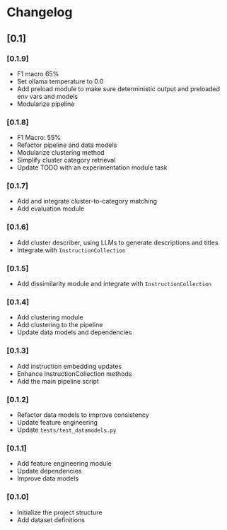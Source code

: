 # Changelog

## [0.1]

### [0.1.9]
- F1 macro 65%
- Set ollama temperature to 0.0
- Add preload module to make sure deterministic output and preloaded env vars and models
- Modularize pipeline

### [0.1.8]
- F1 Macro: 55%
- Refactor pipeline and data models
- Modularize clustering method
- Simplify cluster category retrieval
- Update TODO with an experimentation module task


### [0.1.7]
- Add and integrate cluster-to-category matching
- Add evaluation module

### [0.1.6]
- Add cluster describer, using LLMs to generate descriptions and titles
- Integrate with `InstructionCollection`

### [0.1.5]
- Add dissimilarity module and integrate with `InstructionCollection`

### [0.1.4]
- Add clustering module
- Add clustering to the pipeline
- Update data models and dependencies

### [0.1.3]
- Add instruction embedding updates
- Enhance InstructionCollection methods
- Add the main pipeline script

### [0.1.2]
- Refactor data models to improve consistency
- Update feature engineering
- Update `tests/test_datamodels.py`

### [0.1.1]
- Add feature engineering module
- Update dependencies
- Improve data models

### [0.1.0]
- Initialize the project structure
- Add dataset definitions
